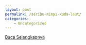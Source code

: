 ```yaml
---
layout: post
permalink: /seribu-mimpi-kuda-laut/
categories:
    - Uncategorized
---
```


[Baca Selengkapnya](/08)